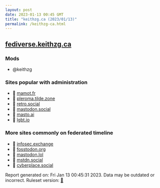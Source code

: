 ```yaml
---
layout: post
date: 2023-01-13 00:45 GMT
title: "keithzg.ca (2023/01/13)"
permalink: /keithzg-ca.html
---
```


## [fediverse.keithzg.ca](https://fediverse.keithzg.ca)

### Mods
 * @keithzg

### Sites popular with administration

* 🐘 [mamot.fr](/mamot-fr.html)
* 🐘 [pleroma.tilde.zone](/pleroma-tilde-zone.html)
* 🐘 [retro.social](/retro-social.html)
* 🐘 [mastodon.social](/mastodon-social.html)
* 🐘 [masto.ai](/masto-ai.html)
* 🐘 [lgbt.io](/lgbt-io.html)

### More sites commonly on federated timeline

* 🐘 [infosec.exchange](/infosec-exchange.html)
* 🐘 [fosstodon.org](/fosstodon-org.html)
* 🐘 [mastodon.lol](/mastodon-lol.html)
* 🐘 [mstdn.social](/mstdn-social.html)
* 🐘 [cyberplace.social](/cyberplace-social.html)

Report generated on: Fri Jan 13 00:45:31 2023. Data may be outdated or incorrect.
Ruleset version: [🧁](/version-cupcake)
